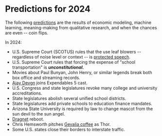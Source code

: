 # Predictions for 2024

The following [predictions](https://www.youtube.com/watch?v=lSPNQ82Sq4E) are the results of economic modeling, machine learning, meaning-making from qualitative research, and when the chances are even -- coin flips.

In 2024:

  + U.S. Supreme Court (SCOTUS) rules that the use leaf blowers -- regardless of noise level or context -- is [protected speech](https://www.youtube.com/watch?v=V2f-MZ2HRHQ).
  + U.S. Supreme Court rules that forcing the expense of "school transportation" is ***unconstitutional.***
  + Movies about Paul Bunyan, John Henry, or similar legends break both box office and streaming records. 
  + [Ajay Devgn](https://twitter.com/ajaydevgn) joins Expendables 5 cast.
  + U.S. Congress and state legislatures revoke many college and university accreditations.
  + State legislatures abolish several unified school districts.
  + State legislatures add private schools to education finance mandates.
  + Arizona State University is required by law to change mascot from the sun devil to the sun angel.
  + [Dragnet](https://www.youtube.com/watch?v=Hj-qhIGTXdU) reboot.
  + Chris Hemsworth pitches [Gevalia coffee](https://www.youtube.com/watch?v=UmgPsiUvfq8) as Thor.
  + Some U.S. states close their borders to interstate traffic.
